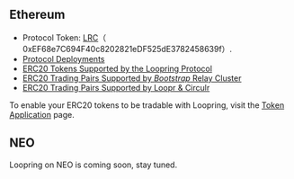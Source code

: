 ## Ethereum

- Protocol Token: [LRC](https://etherscan.io/address/lrctoken.eth)（ 0xEF68e7C694F40c8202821eDF525dE3782458639f）.
- [Protocol Deployments](ethereum/protocol-deployment)
- [ERC20 Tokens Supported by the Loopring Protocol](ethereum/registered-tokens)
- [ERC20 Trading Pairs Supported by _Bootstrap_ Relay Cluster](ethereum/tradingpairs-supported-by-bootstrap)
- [ERC20 Trading Pairs Supported by Loopr & Circulr](ethereum/tradingpairs-supported-by-loopr)

To enable your ERC20 tokens to be tradable with Loopring, visit the [Token Application](ethereum/token-application) page.

## NEO

Loopring on NEO is coming soon, stay tuned.
